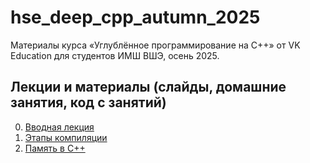 # hse\_deep\_cpp\_autumn\_2025

Материалы курса «Углублённое программирование на C++» от VK Education для студентов ИМШ ВШЭ, осень 2025.

## Лекции и материалы (слайды, домашние занятия, код с занятий)
00. [Вводная лекция](lesson-00)
01. [Этапы компиляции](lesson-01)
02. [Память в C++](lesson-02)
